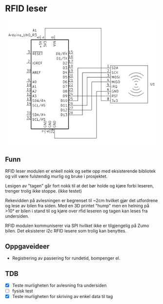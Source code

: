 # RFID leser

![image](Schematic.png)

## Funn
RFID leser modulen er enkell nokk og sette opp med eksisterende bibliotek og vill være fulstendig murlig og bruke i prosjektet.

Lesigen av "tagen" går fort nokk til at det bør holde og kjøre forbi leseren, trenger trolig ikke stoppe. (ikke testet)

Rekevidden på avlesningen er begrenset til ~2cm hvilket gjør det utfordrene og lese av bilen fra siden. Med en 3D printet "hump" men en helning på >10&deg; er bilen i stand til og kjøre over rfid leseren og tagen kan leses fra undersiden.

RFID modulen kommuniserer via SPI hvilket ikke er tilgjengelig på Zumo bilen. Det eksisterer i2c RFID lesere som trolig kan benyttes.

## Oppgaveideer
* Registrering av passering for rundetid, bompenger el.

## TDB
- [x] Teste murligheten for avlesning fra undersiden
- [ ] fysisk test
- [x] Teste murligheten for skriving av enkel data til tag